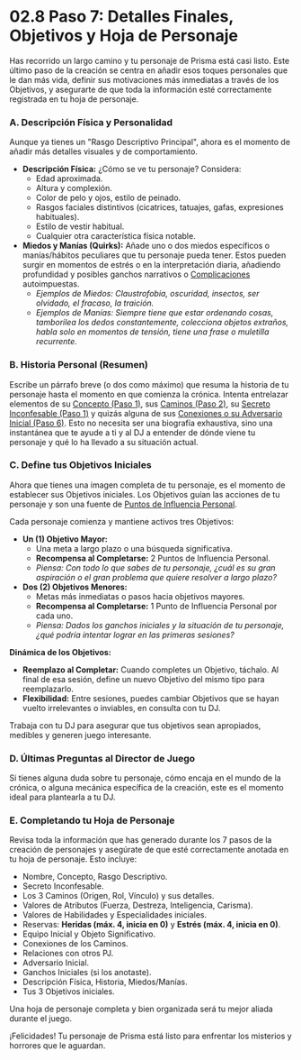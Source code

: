 # 02.8 Paso 7: Detalles Finales, Objetivos y Hoja de Personaje

Has recorrido un largo camino y tu personaje de Prisma está casi listo. Este último paso de la creación se centra en añadir esos toques personales que le dan más vida, definir sus motivaciones más inmediatas a través de los Objetivos, y asegurarte de que toda la información esté correctamente registrada en tu hoja de personaje.

### A. Descripción Física y Personalidad

Aunque ya tienes un "Rasgo Descriptivo Principal", ahora es el momento de añadir más detalles visuales y de comportamiento.

*   **Descripción Física:** ¿Cómo se ve tu personaje? Considera:
    *   Edad aproximada.
    *   Altura y complexión.
    *   Color de pelo y ojos, estilo de peinado.
    *   Rasgos faciales distintivos (cicatrices, tatuajes, gafas, expresiones habituales).
    *   Estilo de vestir habitual.
    *   Cualquier otra característica física notable.
*   **Miedos y Manías (Quirks):** Añade uno o dos miedos específicos o manías/hábitos peculiares que tu personaje pueda tener. Estos pueden surgir en momentos de estrés o en la interpretación diaria, añadiendo profundidad y posibles ganchos narrativos o [Complicaciones](./../../PARTE_I_EL_NUCLEO_DEL_JUEGO/Capitulo_01_Mecanicas_Fundamentales/01.07_Complicaciones.md) autoimpuestas.
    *   *Ejemplos de Miedos: Claustrofobia, oscuridad, insectos, ser olvidado, el fracaso, la traición.*
    *   *Ejemplos de Manías: Siempre tiene que estar ordenando cosas, tamborilea los dedos constantemente, colecciona objetos extraños, habla solo en momentos de tensión, tiene una frase o muletilla recurrente.*

### B. Historia Personal (Resumen)

Escribe un párrafo breve (o dos como máximo) que resuma la historia de tu personaje hasta el momento en que comienza la crónica. Intenta entrelazar elementos de su [Concepto (Paso 1)](./02.2_Paso_1_Concepto_y_Secreto_Inconfesable.md), sus [Caminos (Paso 2)](./02.3_Paso_2_Definiendo_tus_Caminos.md), su [Secreto Inconfesable (Paso 1)](./02.2_Paso_1_Concepto_y_Secreto_Inconfesable.md) y quizás alguna de sus [Conexiones o su Adversario Inicial (Paso 6)](./02.7_Paso_6_Tejiendo_la_Red_Conexiones_Adversario_Inicial_y_Ganchos.md).
Esto no necesita ser una biografía exhaustiva, sino una instantánea que te ayude a ti y al DJ a entender de dónde viene tu personaje y qué lo ha llevado a su situación actual.

### C. Define tus Objetivos Iniciales

Ahora que tienes una imagen completa de tu personaje, es el momento de establecer sus Objetivos iniciales. Los Objetivos guían las acciones de tu personaje y son una fuente de [Puntos de Influencia Personal](./02.9_Progresion_del_Personaje_Puntos_de_Influencia.md).

Cada personaje comienza y mantiene activos tres Objetivos:

*   **Un (1) Objetivo Mayor:**
    *   Una meta a largo plazo o una búsqueda significativa.
    *   **Recompensa al Completarse:** 2 Puntos de Influencia Personal.
    *   *Piensa: Con todo lo que sabes de tu personaje, ¿cuál es su gran aspiración o el gran problema que quiere resolver a largo plazo?*
*   **Dos (2) Objetivos Menores:**
    *   Metas más inmediatas o pasos hacia objetivos mayores.
    *   **Recompensa al Completarse:** 1 Punto de Influencia Personal por cada uno.
    *   *Piensa: Dados los ganchos iniciales y la situación de tu personaje, ¿qué podría intentar lograr en las primeras sesiones?*

**Dinámica de los Objetivos:**
*   **Reemplazo al Completar:** Cuando completes un Objetivo, táchalo. Al final de esa sesión, define un nuevo Objetivo del mismo tipo para reemplazarlo.
*   **Flexibilidad:** Entre sesiones, puedes cambiar Objetivos que se hayan vuelto irrelevantes o inviables, en consulta con tu DJ.

Trabaja con tu DJ para asegurar que tus objetivos sean apropiados, medibles y generen juego interesante.

### D. Últimas Preguntas al Director de Juego

Si tienes alguna duda sobre tu personaje, cómo encaja en el mundo de la crónica, o alguna mecánica específica de la creación, este es el momento ideal para plantearla a tu DJ.

### E. Completando tu Hoja de Personaje

Revisa toda la información que has generado durante los 7 pasos de la creación de personajes y asegúrate de que esté correctamente anotada en tu hoja de personaje. Esto incluye:

*   Nombre, Concepto, Rasgo Descriptivo.
*   Secreto Inconfesable.
*   Los 3 Caminos (Origen, Rol, Vínculo) y sus detalles.
*   Valores de Atributos (Fuerza, Destreza, Inteligencia, Carisma).
*   Valores de Habilidades y Especialidades iniciales.
*   Reservas: **Heridas (máx. 4, inicia en 0)** y **Estrés (máx. 4, inicia en 0)**.
*   Equipo Inicial y Objeto Significativo.
*   Conexiones de los Caminos.
*   Relaciones con otros PJ.
*   Adversario Inicial.
*   Ganchos Iniciales (si los anotaste).
*   Descripción Física, Historia, Miedos/Manías.
*   Tus 3 Objetivos iniciales.

Una hoja de personaje completa y bien organizada será tu mejor aliada durante el juego.

¡Felicidades! Tu personaje de Prisma está listo para enfrentar los misterios y horrores que le aguardan.
